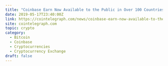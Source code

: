 ```yaml
---
title: "Coinbase Earn Now Available to the Public in Over 100 Countries"
date: 2019-05-17T23:40:00Z
link: https://cointelegraph.com/news/coinbase-earn-now-available-to-the-public-in-over-100-countries?utm_medium=RSS&utm_source=hune
site: cointelegraph.com
topic: crypto
category:
  - Bitcoin
  - Coinbase
  - Cryptocurrencies
  - Cryptocurrency Exchange
draft: false
---
```

